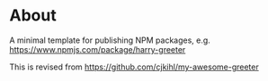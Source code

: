 # About

A minimal template for publishing NPM packages, e.g. https://www.npmjs.com/package/harry-greeter

This is revised from https://github.com/cjkihl/my-awesome-greeter